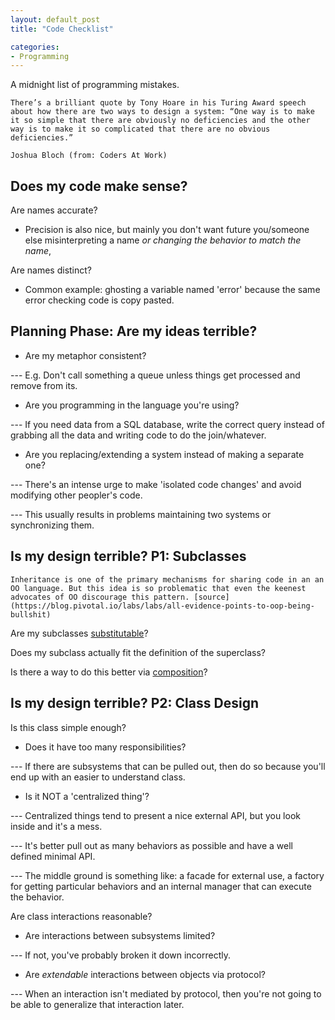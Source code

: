 ```yaml
---
layout: default_post
title: "Code Checklist"

categories:
- Programming
---
```


A midnight list of programming mistakes.

    There’s a brilliant quote by Tony Hoare in his Turing Award speech about how there are two ways to design a system: “One way is to make it so simple that there are obviously no deficiencies and the other way is to make it so complicated that there are no obvious deficiencies.”
	
	Joshua Bloch (from: Coders At Work)

<!---
<!–end_preview–>
-->

Does my code make sense?
-----------

Are names accurate?

- Precision is also nice, but mainly you don't want future you/someone else misinterpreting a name _or changing the behavior to match the name_,

Are names distinct?

- Common example: ghosting a variable named 'error' because the same error checking code is copy pasted.


Planning Phase: Are my ideas terrible?
-----------

- Are my metaphor consistent?

--- E.g. Don't call something a queue unless things get processed and remove from its.

- Are you programming in the language you're using?

--- If you need data from a SQL database, write the correct query instead of grabbing all the data and writing code to do the join/whatever.

- Are you replacing/extending a system instead of making a separate one?

--- There's an intense urge to make 'isolated code changes' and avoid modifying other peopler's code.

--- This usually results in problems maintaining two systems or synchronizing them.


Is my design terrible? P1: Subclasses
-----------

    Inheritance is one of the primary mechanisms for sharing code in an an OO language. But this idea is so problematic that even the keenest advocates of OO discourage this pattern. [source](https://blog.pivotal.io/labs/labs/all-evidence-points-to-oop-being-bullshit)

Are my subclasses [substitutable](https://en.wikipedia.org/wiki/Liskov_substitution_principle)?

Does my subclass actually fit the definition of the superclass?

Is there a way to do this better via [composition](https://en.wikipedia.org/wiki/Composition_over_inheritance)?


Is my design terrible? P2: Class Design
------------

Is this class simple enough?

- Does it have too many responsibilities?

--- If there are subsystems that can be pulled out, then do so because you'll end up with an easier to understand class.

- Is it NOT a 'centralized thing'?

--- Centralized things tend to present a nice external API, but you look inside and it's a mess.

--- It's better pull out as many behaviors as possible and have a well defined minimal API.

--- The middle ground is something like: a facade for external use, a factory for getting particular behaviors and an internal manager that can execute the behavior.

Are class interactions reasonable?

- Are interactions between subsystems limited?

--- If not, you've probably broken it down incorrectly.

- Are _extendable_ interactions between objects via protocol?

--- When an interaction isn't mediated by protocol, then you're not going to be able to generalize that interaction later.